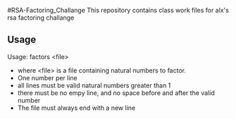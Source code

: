 #RSA-Factoring_Challange
This repository contains class work files for alx's rsa factoring challange
## Usage
Usage: factors \<file\>
- where \<file\> is a file containing natural numbers to factor.
- One number per line
- all lines must be valid natural numbers greater than 1
- there must be no empy line, and no space before and after the valid number
- The file must always end with a new line